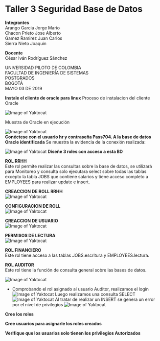 # Taller 3 Seguridad Base de Datos   


**Integrantes**  
Arango Garcia Jorge Mario   
Chacon Prieto Jose Alberto   
Gamez Ramirez Juan Carlos   
Sierra Nieto Joaquin   

**Docente**   
César Iván Rodríguez Sánchez   

UNIVERSIDAD PILOTO DE COLOMBIA   
FACULTAD DE INGENIERÍA DE SISTEMAS   
POSTGRADOS   
BOGOTÁ   
MAYO 03 DE 2019   



**Instale el cliente de oracle para linux**
Proceso de instalacion del cliente Oracle  

![Image of Yaktocat](https://raw.githubusercontent.com/jomaarango/Taller3G1/taller-3-borrador/accesoDB.PNG) 



Muestra de Oracle en ejecución  

![Image of Yaktocat](https://raw.githubusercontent.com/jomaarango/Taller3G1/taller-3-borrador/OracleInstalado.JPG)  
**Conéctese con el usuario hr y contraseña Pass704. A la base de datos Oracle identificada**
Se muestra la evidencia de la conexión realizada:  

![Image of Yaktocat](https://raw.githubusercontent.com/jomaarango/Taller3G1/taller-3-borrador/Conexion.JPG) 
**Diseñe 3 roles con acceso a esta BD** 

**ROL RRHH**  
Este rol permite realizar las consultas sobre la base de datos, se utilizará para Monitoreo y consulta solo ejecutara select sobre todas las tablas excepto la tabla JOBS que contiene salarios y tiene acceso completo a EMPLOYEES para realizar update e insert.

**CREACCION DE ROLL RRHH**    
![Image of Yaktocat](https://github.com/jomaarango/Taller3G1/blob/taller-3-borrador/rol%20creado%20de%20recursos%20humanos.PNG)   

**CONFIGURACION DE ROLL**    
![Image of Yaktocat](https://github.com/jomaarango/Taller3G1/blob/taller-3-borrador/configuriacion%20de%20permisos%20del%20rol%20RRHH.PNG)  


**CREACCION DE USUARIO**  
![Image of Yaktocat](https://github.com/jomaarango/Taller3G1/blob/taller-3-borrador/CREACION%20DE%20USUARIO%20Y%20ASIGNACION%20DE%20ROL%20RRHHH.PNG)  


**PERMISOS DE LECTURA**  
![Image of Yaktocat](https://github.com/jomaarango/Taller3G1/blob/taller-3-borrador/PERMISOS%20DEL%20JOMAARANGO.PNG)  


**ROL FINANCIERO**  
Este rol tiene acceso a las tablas JOBS.escritura y EMPLOYEES.lectura.  

**ROL AUDITOR**  
Este rol tiene la función de consulta general sobre las bases de datos. 

![Image of Yaktocat](https://raw.githubusercontent.com/jomaarango/Taller3G1/taller-3-borrador/Rolauditor.JPG)  

* Comprobando el rol asignado al usuario Auditor, realizamos el login
![Image of Yaktocat](https://raw.githubusercontent.com/jomaarango/Taller3G1/taller-3-borrador/loginauditor.JPG)
  Luego realizamos una consulta SELECT 
![Image of Yaktocat](https://raw.githubusercontent.com/jomaarango/Taller3G1/taller-3-borrador/selectauditor.JPG)
  Al tratar de realizar un INSERT se genera un error por el nivel de privilegios
![Image of Yaktocat](https://raw.githubusercontent.com/jomaarango/Taller3G1/taller-3-borrador/insertauditor.JPG)

**Cree los roles** 

**Cree usuarios para asignarle los roles creados** 

**Verifique que los usuarios solo tienen los privilegios  Autorizados**

